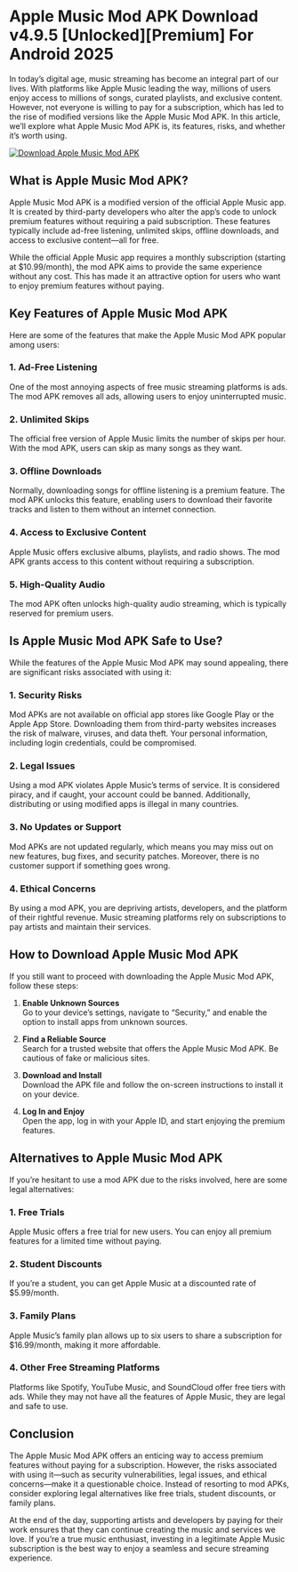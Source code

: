 # Apple Music Mod APK Download v4.9.5 [Unlocked][Premium] For Android 2025

In today’s digital age, music streaming has become an integral part of our lives. With platforms like Apple Music leading the way, millions of users enjoy access to millions of songs, curated playlists, and exclusive content. However, not everyone is willing to pay for a subscription, which has led to the rise of modified versions like the Apple Music Mod APK. In this article, we’ll explore what Apple Music Mod APK is, its features, risks, and whether it’s worth using.

[![Download Apple Music Mod APK](https://img.shields.io/badge/Download-Apple%20Music%20Mod%20APK-blue?style=for-the-badge&logo=apple)](https://www.apkxec.com/apple-music/)

## What is Apple Music Mod APK?

Apple Music Mod APK is a modified version of the official Apple Music app. It is created by third-party developers who alter the app’s code to unlock premium features without requiring a paid subscription. These features typically include ad-free listening, unlimited skips, offline downloads, and access to exclusive content—all for free.

While the official Apple Music app requires a monthly subscription (starting at $10.99/month), the mod APK aims to provide the same experience without any cost. This has made it an attractive option for users who want to enjoy premium features without paying.

## Key Features of Apple Music Mod APK

Here are some of the features that make the Apple Music Mod APK popular among users:

### 1. Ad-Free Listening
One of the most annoying aspects of free music streaming platforms is ads. The mod APK removes all ads, allowing users to enjoy uninterrupted music.

### 2. Unlimited Skips
The official free version of Apple Music limits the number of skips per hour. With the mod APK, users can skip as many songs as they want.

### 3. Offline Downloads
Normally, downloading songs for offline listening is a premium feature. The mod APK unlocks this feature, enabling users to download their favorite tracks and listen to them without an internet connection.

### 4. Access to Exclusive Content
Apple Music offers exclusive albums, playlists, and radio shows. The mod APK grants access to this content without requiring a subscription.

### 5. High-Quality Audio
The mod APK often unlocks high-quality audio streaming, which is typically reserved for premium users.

## Is Apple Music Mod APK Safe to Use?

While the features of the Apple Music Mod APK may sound appealing, there are significant risks associated with using it:

### 1. Security Risks
Mod APKs are not available on official app stores like Google Play or the Apple App Store. Downloading them from third-party websites increases the risk of malware, viruses, and data theft. Your personal information, including login credentials, could be compromised.

### 2. Legal Issues
Using a mod APK violates Apple Music’s terms of service. It is considered piracy, and if caught, your account could be banned. Additionally, distributing or using modified apps is illegal in many countries.

### 3. No Updates or Support
Mod APKs are not updated regularly, which means you may miss out on new features, bug fixes, and security patches. Moreover, there is no customer support if something goes wrong.

### 4. Ethical Concerns
By using a mod APK, you are depriving artists, developers, and the platform of their rightful revenue. Music streaming platforms rely on subscriptions to pay artists and maintain their services.

## How to Download Apple Music Mod APK

If you still want to proceed with downloading the Apple Music Mod APK, follow these steps:

1. **Enable Unknown Sources**  
   Go to your device’s settings, navigate to “Security,” and enable the option to install apps from unknown sources.

2. **Find a Reliable Source**  
   Search for a trusted website that offers the Apple Music Mod APK. Be cautious of fake or malicious sites.

3. **Download and Install**  
   Download the APK file and follow the on-screen instructions to install it on your device.

4. **Log In and Enjoy**  
   Open the app, log in with your Apple ID, and start enjoying the premium features.

## Alternatives to Apple Music Mod APK

If you’re hesitant to use a mod APK due to the risks involved, here are some legal alternatives:

### 1. Free Trials
Apple Music offers a free trial for new users. You can enjoy all premium features for a limited time without paying.

### 2. Student Discounts
If you’re a student, you can get Apple Music at a discounted rate of $5.99/month.

### 3. Family Plans
Apple Music’s family plan allows up to six users to share a subscription for $16.99/month, making it more affordable.

### 4. Other Free Streaming Platforms
Platforms like Spotify, YouTube Music, and SoundCloud offer free tiers with ads. While they may not have all the features of Apple Music, they are legal and safe to use.

## Conclusion

The Apple Music Mod APK offers an enticing way to access premium features without paying for a subscription. However, the risks associated with using it—such as security vulnerabilities, legal issues, and ethical concerns—make it a questionable choice. Instead of resorting to mod APKs, consider exploring legal alternatives like free trials, student discounts, or family plans.

At the end of the day, supporting artists and developers by paying for their work ensures that they can continue creating the music and services we love. If you’re a true music enthusiast, investing in a legitimate Apple Music subscription is the best way to enjoy a seamless and secure streaming experience.
